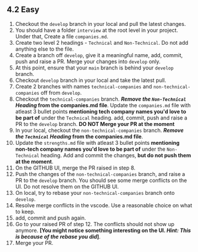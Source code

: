## 4.2 Easy
1. Checkout the `develop` branch in your local and pull the latest changes. 
2. You should have a folder `interview` at the root level in your project. Under that, Create a file `companies.md`. 
3. Create two level 2 headings - `Technical` and `Non-Technical`. Do not add anything else to the file.
4. Create a branch off `develop`, give it a meaningful name, add, commit, push and raise a PR. Merge your changes into `develop` only.
5. At this point, ensure that your `main` branch is behind your `develop` branch.
6. Checkout `develop` branch in your local and take the latest pull.
7. Create 2 branches with names `technical-companies` and `non-technical-companies` off from `develop`.
8. Checkout the `technical-companies` branch. **_Remove the `Non-Technical` Heading_ from the companies.md file**. Update the `companies.md` file with atleast 3 bullet points **mentioning tech company names you'd love to be part of** under the `Technical` heading. add, commit, push and raise a PR to the `develop` branch. **DO NOT Merge your PR at the moment**
9. In your local, checkout the `non-technical-companies` branch. **_Remove the `Technical` Heading_ from the companies.md file**.
10. Update the `strengths.md` file with atleast 3 bullet points **mentioning non-tech company names you'd love to be part of** under the `Non-Technical` heading. Add and commit the changes, **but do not push them at the moment**.
11. On the GITHUB UI, merge the PR raised in step 8.
12. Push the changes of the `non-technical-companies` branch, and raise a PR to the `develop` branch. You should see some merge conflicts on the UI. Do not resolve them on the GITHUB UI.
13. On local, try to rebase your `non-technical-companies` branch onto `develop`.
14. Resolve merge conflicts in the vscode. Use a reasonable choice on what to keep.
15. add, commit and push again.
16. Go to your raised PR of step 12. The conflicts should not show up anymore. **[You might notice something interesting on the UI. *Hint: This is because of the rebase you did*]**.
17. Merge your PR. 
